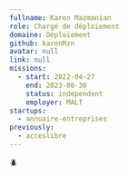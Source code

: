 ```yaml
---
fullname: Karen Mazmanian
role: Chargé de déploiement
domaine: Déploiement
github: karenMzn
avatar: null
link: null
missions:
  - start: 2022-04-27
    end: 2023-08-30
    status: independent
    employer: MALT
startups:
  - annuaire-entreprises
previously:
  - acceslibre
---
```


🪲

